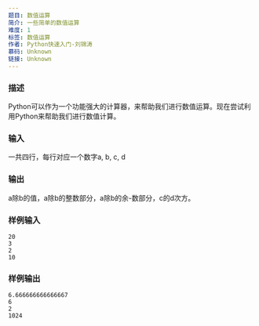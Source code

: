 ```yaml
---
题目: 数值运算
简介: 一些简单的数值运算
难度: 1
标签: 数值运算
作者: Python快速入门-刘锦涛
慕码: Unknown
链接: Unknown
---
```


### 描述

Python可以作为一个功能强大的计算器，来帮助我们进行数值运算。现在尝试利用Python来帮助我们进行数值计算。

### 输入

一共四行，每行对应一个数字a, b, c, d

### 输出

a除b的值，a除b的整数部分，a除b的余-数部分，c的d次方。

### 样例输入

```
20 
3 
2 
10
```

### 样例输出

```
6.666666666666667
6
2
1024
```
